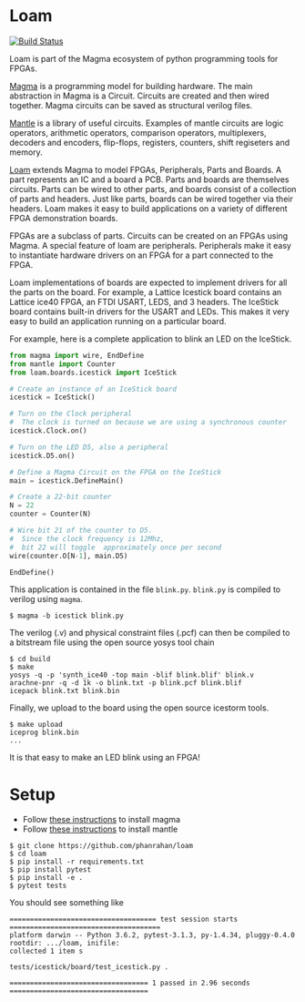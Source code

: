 # Loam
[![Build Status](https://travis-ci.org/phanrahan/loam.svg?branch=master)](https://travis-ci.org/phanrahan/loam)

Loam is part of the Magma ecosystem
of python programming tools for FPGAs.

[Magma](https://github.com/phanrahan/magma)
is a programming model for building hardware.
The main abstraction in Magma is a Circuit.
Circuits are created and then wired together.
Magma circuits can be saved as structural verilog files.

[Mantle](https://github.com/phanrahan/mantle)
is a library of useful circuits.
Examples of mantle circuits are logic operators,
arithmetic operators,
comparison operators,
multiplexers,
decoders and encoders,
flip-flops,
registers,
counters,
shift regiseters
and memory.

[Loam](https://github.com/phanrahan/loam) extends Magma
to model FPGAs, Peripherals, Parts and Boards.
A part represents an IC and a board a PCB.
Parts and boards are themselves circuits.
Parts can be wired to other parts,
and boards consist of a collection of parts and headers.
Just like parts, boards can be wired together via their headers.
Loam makes it easy to build applications
on a variety of different FPGA demonstration boards.

FPGAs are a subclass of parts.
Circuits can be created on an FPGAs using Magma.
A special feature of loam are peripherals.
Peripherals make it easy to instantiate hardware drivers on an FPGA
for a part connected to the FPGA.

Loam implementations of boards 
are expected to implement drivers for all the parts on the board.
For example, a Lattice Icestick board
contains an Lattice ice40 FPGA,
an FTDI USART, LEDS, and 3 headers.
The IceStick board contains built-in drivers for the USART and LEDs.
This makes it very easy to build an application running on a particular board.

For example, here is a complete application to blink an LED on the IceStick.
```python
from magma import wire, EndDefine
from mantle import Counter
from loam.boards.icestick import IceStick

# Create an instance of an IceStick board
icestick = IceStick()

# Turn on the Clock peripheral
#  The clock is turned on because we are using a synchronous counter
icestick.Clock.on()

# Turn on the LED D5, also a peripheral
icestick.D5.on()

# Define a Magma Circuit on the FPGA on the IceStick
main = icestick.DefineMain()

# Create a 22-bit counter
N = 22
counter = Counter(N)

# Wire bit 21 of the counter to D5.
#  Since the clock frequency is 12Mhz,
#  bit 22 will toggle  approximately once per second
wire(counter.O[N-1], main.D5)

EndDefine()
```

This application is contained in the file `blink.py`.
`blink.py` is compiled to verilog using `magma`.
```
$ magma -b icestick blink.py
```

The verilog (.v) and physical constraint files (.pcf)
can then be compiled to a bitstream file 
using the open source yosys tool chain 
```
$ cd build
$ make
yosys -q -p 'synth_ice40 -top main -blif blink.blif' blink.v
arachne-pnr -q -d 1k -o blink.txt -p blink.pcf blink.blif
icepack blink.txt blink.bin
```

Finally, we upload to the board
using the open source icestorm tools.
```
$ make upload
iceprog blink.bin
...
```

It is that easy to make an LED blink using an FPGA!


# Setup
* Follow [these instructions](https://github.com/phanrahan/magma#setup) to install magma
* Follow [these instructions](https://github.com/phanrahan/mantle#setup) to install mantle
```
$ git clone https://github.com/phanrahan/loam
$ cd loam
$ pip install -r requirements.txt
$ pip install pytest
$ pip install -e .
$ pytest tests
```

You should see something like
```
==================================== test session starts =====================================
platform darwin -- Python 3.6.2, pytest-3.1.3, py-1.4.34, pluggy-0.4.0
rootdir: .../loam, inifile:
collected 1 item s

tests/icestick/board/test_icestick.py .

================================== 1 passed in 2.96 seconds ==================================
```
